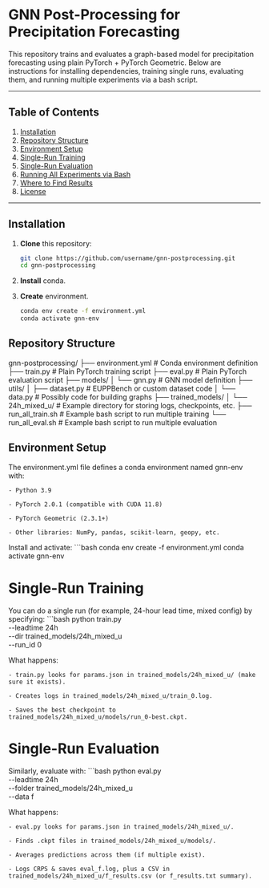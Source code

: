 # GNN Post-Processing for Precipitation Forecasting

This repository trains and evaluates a graph-based model for precipitation forecasting using plain PyTorch + PyTorch Geometric. Below are instructions for installing dependencies, training single runs, evaluating them, and running multiple experiments via a bash script.

---

## Table of Contents

1. [Installation](#installation)
2. [Repository Structure](#repository-structure)
3. [Environment Setup](#environment-setup)
4. [Single-Run Training](#single-run-training)
5. [Single-Run Evaluation](#single-run-evaluation)
6. [Running All Experiments via Bash](#running-all-experiments-via-bash)
7. [Where to Find Results](#where-to-find-results)
8. [License](#license)

---

## Installation

1. **Clone** this repository:
   ```bash
   git clone https://github.com/username/gnn-postprocessing.git
   cd gnn-postprocessing

2. **Install** conda.

3. **Create** environment.

    ```bash
    conda env create -f environment.yml
    conda activate gnn-env

## Repository Structure

gnn-postprocessing/
├── environment.yml             # Conda environment definition
├── train.py                    # Plain PyTorch training script
├── eval.py                     # Plain PyTorch evaluation script
├── models/
│   └── gnn.py                  # GNN model definition
├── utils/
│   ├── dataset.py              # EUPPBench or custom dataset code
│   └── data.py                 # Possibly code for building graphs
├── trained_models/
│   └── 24h_mixed_u/            # Example directory for storing logs, checkpoints, etc.
├── run_all_train.sh            # Example bash script to run multiple training
└── run_all_eval.sh             # Example bash script to run multiple evaluation

## Environment Setup

The environment.yml file defines a conda environment named gnn-env with:

    - Python 3.9

    - PyTorch 2.0.1 (compatible with CUDA 11.8)

    - PyTorch Geometric (2.3.1+)

    - Other libraries: NumPy, pandas, scikit-learn, geopy, etc.

Install and activate:
    ```bash
    conda env create -f environment.yml
    conda activate gnn-env

# Single-Run Training

You can do a single run (for example, 24-hour lead time, mixed config) by specifying:
    ```bash
    python train.py \
    --leadtime 24h \
    --dir trained_models/24h_mixed_u \
    --run_id 0

What happens:

    - train.py looks for params.json in trained_models/24h_mixed_u/ (make sure it exists).

    - Creates logs in trained_models/24h_mixed_u/train_0.log.

    - Saves the best checkpoint to trained_models/24h_mixed_u/models/run_0-best.ckpt.

# Single-Run Evaluation

Similarly, evaluate with:
    ```bash
    python eval.py \
    --leadtime 24h \
    --folder trained_models/24h_mixed_u \
    --data f

What happens:

    - eval.py looks for params.json in trained_models/24h_mixed_u/.

    - Finds .ckpt files in trained_models/24h_mixed_u/models/.

    - Averages predictions across them (if multiple exist).

    - Logs CRPS & saves eval_f.log, plus a CSV in trained_models/24h_mixed_u/f_results.csv (or f_results.txt summary).